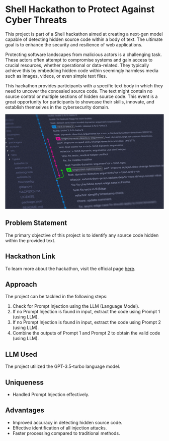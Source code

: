 # Shell Hackathon to Protect Against Cyber Threats

This project is part of a Shell hackathon aimed at creating a next-gen model capable of detecting hidden source code within a body of text. The ultimate goal is to enhance the security and resilience of web applications.

Protecting software landscapes from malicious actors is a challenging task. These actors often attempt to compromise systems and gain access to crucial resources, whether operational or data-related. They typically achieve this by embedding hidden code within seemingly harmless media such as images, videos, or even simple text files.

This hackathon provides participants with a specific text body in which they need to uncover the concealed source code. The text might contain no source control or multiple sections of hidden source code. This event is a great opportunity for participants to showcase their skills, innovate, and establish themselves in the cybersecurity domain.


<img src="/01.text_extraction:cyberthreats_detection/yancy-min-842ofHC6MaI-unsplash.jpg" alt="Cyber Threats" width="1000" height="300">


## Problem Statement
The primary objective of this project is to identify any source code hidden within the provided text.


## Hackathon Link
To learn more about the hackathon, visit the official page [here](https://machinehack.com/hackathons/shell_hackathon_to_protect_against_cyber_threats/overview).

## Approach
The project can be tackled in the following steps:

1. Check for Prompt Injection using the LLM (Language Model).
2. If no Prompt Injection is found in input, extract the code using Prompt 1 (using LLM).
3. If no Prompt Injection is found in input, extract the code using Prompt 2 (using LLM).
4. Combine the outputs of Prompt 1 and Prompt 2 to obtain the valid code (using LLM).


## LLM Used
The project utilized the GPT-3.5-turbo language model.


## Uniqueness
- Handled Prompt Injection effectively.


## Advantages
- Improved accuracy in detecting hidden source code.
- Effective identification of all injection attacks.
- Faster processing compared to traditional methods.


